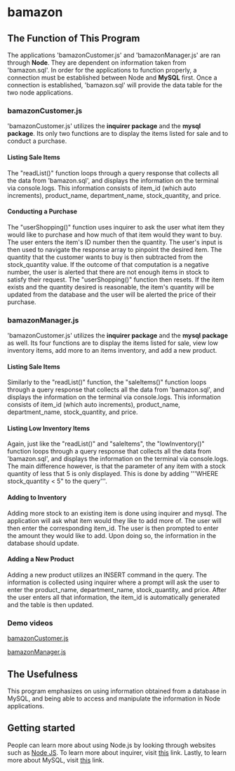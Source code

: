 # bamazon

## The Function of This Program
The applications 'bamazonCustomer.js' and 'bamazonManager.js' are ran through **Node**. They are dependent on information taken from 'bamazon.sql'. In order for the applications to function properly, a connection must be established between Node and **MySQL** first. Once a connection is established, 'bamazon.sql' will provide the data table for the two node applications.

### bamazonCustomer.js
'bamazonCustomer.js' utilizes the **inquirer package** and the **mysql package**. Its only two functions are to display the items listed for sale and to conduct a purchase.

#### Listing Sale Items
The "readList()" function loops through a query response that collects all the data from 'bamazon.sql', and displays the information on the terminal via console.logs. This information consists of item_id (which auto increments), product_name, department_name, stock_quantity, and price. 

#### Conducting a Purchase
The "userShopping()" function uses inquirer to ask the user what item they would like to purchase and how much of that item would they want to buy. The user enters the item's ID number then the quantity. The user's input is then used to navigate the response array to pinpoint the desired item. The quantity that the customer wants to buy is then subtracted from the stock_quantity value. If the outcome of that computation is a negative number, the user is alerted that there are not enough items in stock to satisfy their request. The "userShopping()" function then resets. If the item exists and the quantity desired is reasonable, the item's quantity will be updated from the database and the user will be alerted the price of their purchase.

### bamazonManager.js
'bamazonCustomer.js' utilizes the **inquirer package** and the **mysql package** as well. Its four functions are to display the items listed for sale, view low inventory items, add more to an items inventory, and add a new product.

#### Listing Sale Items
Similarly to the "readList()" function, the "saleItems()" function loops through a query response that collects all the data from 'bamazon.sql', and displays the information on the terminal via console.logs. This information consists of item_id (which auto increments), product_name, department_name, stock_quantity, and price. 

#### Listing Low Inventory Items
Again, just like the "readList()" and "saleItems", the "lowInventory()" function loops through a query response that collects all the data from 'bamazon.sql', and displays the information on the terminal via console.logs. The main difference however, is that the parameter of any item with a stock quantity of less that 5 is only displayed. This is done by adding '''WHERE stock_quantity < 5" to the query'''.

#### Adding to Inventory
Adding more stock to an existing item is done using inquirer and mysql. The application will ask what item would they like to add more of. The user will then enter the corresponding item_id. The user is then prompted to enter the amount they would like to add. Upon doing so, the information in the database should update.

#### Adding a New Product
Adding a new product utilizes an INSERT command in the query. The information is collected using inquirer where a prompt will ask the user to enter the product_name, department_name, stock_quantity, and price. After the user enters all that information, the item_id is automatically generated and the table is then updated.

### Demo videos
[bamazonCustomer.js](https://www.youtube.com/watch?v=xur6h4yzXMA)

[bamazonManager.js](https://www.youtube.com/watch?v=Gq91xLrHwtQ)


## The Usefulness
This program emphasizes on using information obtained from a database in MySQL, and being able to access and manipulate the information in Node applications.


## Getting started
People can learn more about using Node.js by looking through websites such as [Node JS](https://nodejs.org/en/). To learn more about inquirer, visit [this](https://www.npmjs.com/package/inquirer) link. Lastly, to learn more about MySQL, visit [this](https://www.mysql.com/) link.

